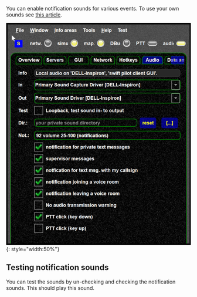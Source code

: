<!--
    SPDX-FileCopyrightText: Copyright (C) swift Project Community / Contributors
    SPDX-License-Identifier: GFDL-1.3-only
-->

You can enable notification sounds for various events.
To use your own sounds see [this article](./../../../troubleshooting/tweaking_notification_sounds.md).

![](./../../../img/Audio_settings.jpg){: style="width:50%"}

## Testing notification sounds

You can test the sounds by un-checking and checking the notification sounds.
This should play this sound.
